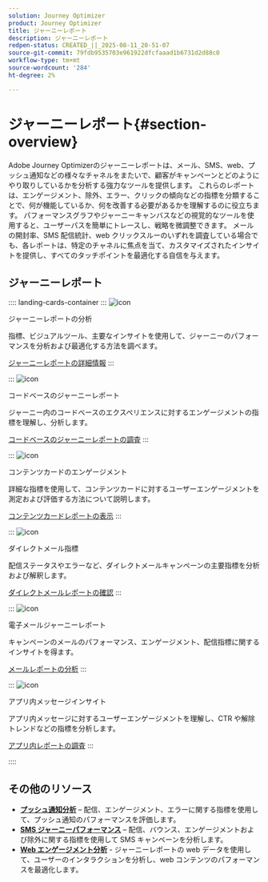 ```yaml
---
solution: Journey Optimizer
product: Journey Optimizer
title: ジャーニーレポート
description: ジャーニーレポート
redpen-status: CREATED_||_2025-08-11_20-51-07
source-git-commit: 79fdb9535703e961922dfcfaaad1b6731d2d88c0
workflow-type: tm+mt
source-wordcount: '284'
ht-degree: 2%

---
```



# ジャーニーレポート{#section-overview}

Adobe Journey Optimizerのジャーニーレポートは、メール、SMS、web、プッシュ通知などの様々なチャネルをまたいで、顧客がキャンペーンとどのようにやり取りしているかを分析する強力なツールを提供します。 これらのレポートは、エンゲージメント、除外、エラー、クリックの傾向などの指標を分類することで、何が機能しているか、何を改善する必要があるかを理解するのに役立ちます。 パフォーマンスグラフやジャーニーキャンバスなどの視覚的なツールを使用すると、ユーザーパスを簡単にトレースし、戦略を微調整できます。 メールの開封率、SMS 配信統計、web クリックスルーのいずれを調査している場合でも、各レポートは、特定のチャネルに焦点を当て、カスタマイズされたインサイトを提供し、すべてのタッチポイントを最適化する自信を与えます。

## ジャーニーレポート

:::: landing-cards-container
:::
![icon](https://cdn.experienceleague.adobe.com/icons/chart-line.svg)

ジャーニーレポートの分析

指標、ビジュアルツール、主要なインサイトを使用して、ジャーニーのパフォーマンスを分析および最適化する方法を調べます。

[ジャーニーレポートの詳細情報](../using/reports/journey-global-report-cja.md)
:::

:::
![icon](https://cdn.experienceleague.adobe.com/icons/code-branch.svg)

コードベースのジャーニーレポート

ジャーニー内のコードベースのエクスペリエンスに対するエンゲージメントの指標を理解し、分析します。

[コードベースのジャーニーレポートの調査](../using/reports/journey-global-report-cja-code.md)
:::

:::
![icon](https://cdn.experienceleague.adobe.com/icons/puzzle-piece.svg)

コンテンツカードのエンゲージメント

詳細な指標を使用して、コンテンツカードに対するユーザーエンゲージメントを測定および評価する方法について説明します。

[コンテンツカードレポートの表示](../using/reports/journey-global-report-cja-content.md)
:::

:::
![icon](https://cdn.experienceleague.adobe.com/icons/envelope.svg)

ダイレクトメール指標

配信ステータスやエラーなど、ダイレクトメールキャンペーンの主要指標を分析および解釈します。

[ダイレクトメールレポートの確認](../using/reports/journey-global-report-cja-direct.md)
:::

:::
![icon](https://cdn.experienceleague.adobe.com/icons/envelope-open.svg)

電子メールジャーニーレポート

キャンペーンのメールのパフォーマンス、エンゲージメント、配信指標に関するインサイトを得ます。

[メールレポートの分析](../using/reports/journey-global-report-cja-email.md)
:::

:::
![icon](https://cdn.experienceleague.adobe.com/icons/mobile.svg)

アプリ内メッセージインサイト

アプリ内メッセージに対するユーザーエンゲージメントを理解し、CTR や解除トレンドなどの指標を分析します。

[アプリ内レポートの調査](../using/reports/journey-global-report-cja-inapp.md)
:::

::::


## その他のリソース

- **[プッシュ通知分析](../using/reports/journey-global-report-cja-push.md)** – 配信、エンゲージメント、エラーに関する指標を使用して、プッシュ通知のパフォーマンスを評価します。
- **[SMS ジャーニーパフォーマンス](../using/reports/journey-global-report-cja-sms.md)** – 配信、バウンス、エンゲージメントおよび除外に関する指標を使用して SMS キャンペーンを分析します。
- **[Web エンゲージメント分析](../using/reports/journey-global-report-cja-web.md)** - ジャーニーレポートの web データを使用して、ユーザーのインタラクションを分析し、web コンテンツのパフォーマンスを最適化します。
